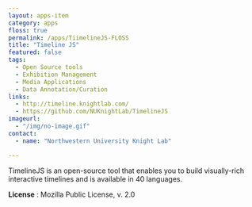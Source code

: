 ```yaml
---
layout: apps-item
category: apps
floss: true
permalink: /apps/TiimelineJS-FLOSS
title: "Timeline JS"
featured: false
tags:
  - Open Source tools
  - Exhibition Management
  - Media Applications
  - Data Annotation/Curation
links:
  - http://timeline.knightlab.com/
  - https://github.com/NUKnightLab/TimelineJS
imageurl:
  - "/img/no-image.gif"
contact:
  - name: "Northwestern University Knight Lab"

---
```


TimelineJS is an open-source tool that enables you to build visually-rich interactive timelines and is available in 40 languages.

**License** : Mozilla Public License, v. 2.0
